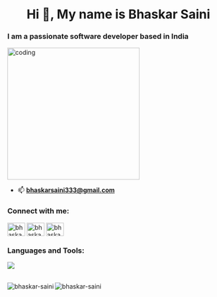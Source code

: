 <h1 align="center">Hi 👋, My name is Bhaskar Saini</h1>
<h3 align="left">I am a passionate software developer based in India</h3>

<p><img align = "center" alt = "coding" width = "300" src = "https://camo.githubusercontent.com/4d9f5ecceb711eec6e2018f38a5677dc657c9738d4a65ba3b928c41c0a45b439/68747470733a2f2f6d69726f2e6d656469756d2e636f6d2f6d61782f313336302f302a37513379765349765f7430696f4a2d5a2e676966"></p>
<!-- <p align="left"> <img src="https://komarev.com/ghpvc/?username=bhaskar-saini&label=Profile%20views&color=0e75b6&style=flat" alt="bhaskar-saini" /> </p> -->

- 📫 **bhaskarsaini333@gmail.com**

<h3 align="left">Connect with me:</h3>

<p align="left">
<a href="https://linkedin.com/in/bhaskar-saini" target="blank"><img align="center" src="https://raw.githubusercontent.com/rahuldkjain/github-profile-readme-generator/master/src/images/icons/Social/linked-in-alt.svg" alt="bhaskar-saini" height="30" width="40" /></a>
<a href="https://www.leetcode.com/bhaskarsaini" target="blank"><img align="center" src="https://raw.githubusercontent.com/rahuldkjain/github-profile-readme-generator/master/src/images/icons/Social/leet-code.svg" alt="bhaskarsaini" height="30" width="40" /></a>
<a href="https://auth.geeksforgeeks.org/user/bhaskarsaini333" target="blank"><img align="center" src="https://raw.githubusercontent.com/rahuldkjain/github-profile-readme-generator/master/src/images/icons/Social/geeks-for-geeks.svg" alt="bhaskarsaini333" height="30" width="40" /></a>
</p>

<h3 align="left">Languages and Tools:</h3>
<a href="https://skillicons.dev"><img src="https://skillicons.dev/icons?i=cpp,html,css,js,tailwind,git,mongodb,nodejs,react,express"/></a>
<br>
<br>
<p><img align="left" src="https://github-readme-stats.vercel.app/api/top-langs?username=bhaskar-saini&show_icons=true&locale=en&layout=compact" alt="bhaskar-saini" /></p>
<!--<p>&nbsp;<img align="center" src="https://github-readme-stats.vercel.app/api?username=bhaskar-saini&show_icons=true&locale=en" alt="bhaskar-saini" /></p>-->
<p><img align="center" src="https://github-readme-streak-stats.herokuapp.com/?user=bhaskar-saini&" alt="bhaskar-saini" /></p>
